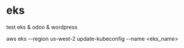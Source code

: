 # eks

test eks & odoo & wordpress

aws eks --region us-west-2 update-kubeconfig --name <eks_name>

